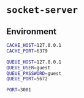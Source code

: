 # `socket-server`

## Environment

```bash
CACHE_HOST=127.0.0.1
CACHE_PORT=6379

QUEUE_HOST=127.0.0.1
QUEUE_USER=guest
QUEUE_PASSWORD=guest
QUEUE_PORT=5672

PORT=3001
```
